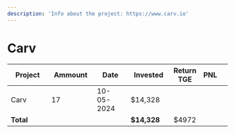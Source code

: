```yaml
---
description: 'Info about the project: https://www.carv.io'
---
```


# Carv

<table data-full-width="true"><thead><tr><th width="152">Project</th><th width="129">Ammount</th><th width="132">Date</th><th width="133">Invested</th><th>Return TGE</th><th>PNL</th><th></th></tr></thead><tbody><tr><td>Carv</td><td>17</td><td>10-05-2024</td><td>$14,328</td><td></td><td></td><td></td></tr><tr><td><strong>Total</strong></td><td></td><td></td><td><strong>$14,328</strong></td><td>$4972</td><td></td><td></td></tr></tbody></table>
